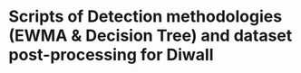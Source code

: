 # Scripts of Detection methodologies (EWMA & Decision Tree) and dataset post-processing for Diwall 
